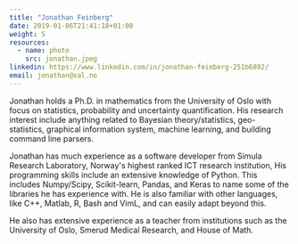 ```yaml
---
title: "Jonathan Feinberg"
date: 2019-01-06T21:41:18+01:00
weight: 5
resources:
  - name: photo
    src: jonathan.jpeg
linkedin: https://www.linkedin.com/in/jonathan-feinberg-251b6892/
email: jonathan@xal.no
---
```


Jonathan holds a Ph.D. in mathematics from the University of Oslo with
focus on statistics, probability and uncertainty quantification. His
research interest include anything related to Bayesian
theory/statistics, geo-statistics, graphical information system,
machine learning, and building command line parsers.

Jonathan has much experience as a software developer from Simula
Research Laboratory, Norway's highest ranked ICT research institution,
His programming skills include an extensive knowledge of Python. This
includes Numpy/Scipy, Scikit-learn, Pandas, and Keras to name some of
the libraries he has experience with. He is also familiar with other
languages, like C++, Matlab, R, Bash and VimL, and can easily adapt
beyond this.

He also has extensive experience as a teacher from institutions such
as the University of Oslo, Smerud Medical Research, and House of Math.
